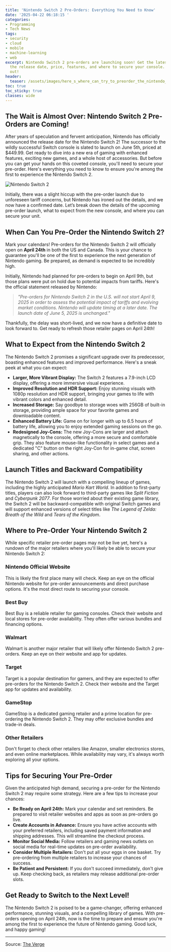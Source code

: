 ```yaml
---
title: 'Nintendo Switch 2 Pre-Orders: Everything You Need to Know'
date: '2025-04-22 06:18:15 '
categories:
- Programming
- Tech News
tags:
- security
- cloud
- mobile
- machine-learning
- web
excerpt: Nintendo Switch 2 pre-orders are launching soon! Get the latest details on
  the release date, price, features, and where to secure your console. Don't miss
  out!
header:
  teaser: /assets/images/here_s_where_can_try_to_preorder_the_nintendo_swit_20250422061815.jpg
toc: true
toc_sticky: true
classes: wide
---
```


## The Wait is Almost Over: Nintendo Switch 2 Pre-Orders are Coming!

After years of speculation and fervent anticipation, Nintendo has officially announced the release date for the Nintendo Switch 2! The successor to the wildly successful Switch console is slated to launch on June 5th, priced at $449.99. Get ready to dive into a new era of gaming with enhanced features, exciting new games, and a whole host of accessories. But before you can get your hands on this coveted console, you'll need to secure your pre-order. Here's everything you need to know to ensure you're among the first to experience the Nintendo Switch 2.

![Nintendo Switch 2](https://platform.theverge.com/wp-content/uploads/sites/2/2025/04/STKR001_NINTENDO_SWITCH_4_D.jpg?quality=90&#038;strip=all&#038;crop=0,0,100,100)

Initially, there was a slight hiccup with the pre-order launch due to unforeseen tariff concerns, but Nintendo has ironed out the details, and we now have a confirmed date. Let’s break down the details of the upcoming pre-order launch, what to expect from the new console, and where you can secure your unit.

## When Can You Pre-Order the Nintendo Switch 2?

Mark your calendars! Pre-orders for the Nintendo Switch 2 will officially open on **April 24th** in both the US and Canada. This is your chance to guarantee you'll be one of the first to experience the next generation of Nintendo gaming. Be prepared, as demand is expected to be incredibly high.

Initially, Nintendo had planned for pre-orders to begin on April 9th, but those plans were put on hold due to potential impacts from tariffs. Here's the official statement released by Nintendo:

> _"Pre-orders for Nintendo Switch 2 in the U.S. will not start April 9, 2025 in order to assess the potential impact of tariffs and evolving market conditions. Nintendo will update timing at a later date. The launch date of June 5, 2025 is unchanged."_

Thankfully, the delay was short-lived, and we now have a definitive date to look forward to. Get ready to refresh those retailer pages on April 24th!

## What to Expect from the Nintendo Switch 2

The Nintendo Switch 2 promises a significant upgrade over its predecessor, boasting enhanced features and improved performance. Here's a sneak peek at what you can expect:

*   **Larger, More Vibrant Display:** The Switch 2 features a 7.9-inch LCD display, offering a more immersive visual experience.
*   **Improved Resolution and HDR Support:** Enjoy stunning visuals with 1080p resolution and HDR support, bringing your games to life with vibrant colors and enhanced detail.
*   **Increased Storage:** Say goodbye to storage woes with 256GB of built-in storage, providing ample space for your favorite games and downloadable content.
*   **Enhanced Battery Life:** Game on for longer with up to 6.5 hours of battery life, allowing you to enjoy extended gaming sessions on the go.
*   **Redesigned Joy-Cons:** The new Joy-Cons are larger and attach magnetically to the console, offering a more secure and comfortable grip. They also feature mouse-like functionality in select games and a dedicated "C" button on the right Joy-Con for in-game chat, screen sharing, and other actions.

## Launch Titles and Backward Compatibility

The Nintendo Switch 2 will launch with a compelling lineup of games, including the highly anticipated *Mario Kart World*. In addition to first-party titles, players can also look forward to third-party games like *Split Fiction* and *Cyberpunk 2077*. For those worried about their existing game library, the Switch 2 will be backward-compatible with original Switch games and will support enhanced versions of select titles like *The Legend of Zelda: Breath of the Wild* and *Tears of the Kingdom*.

## Where to Pre-Order Your Nintendo Switch 2

While specific retailer pre-order pages may not be live yet, here's a rundown of the major retailers where you'll likely be able to secure your Nintendo Switch 2:

### Nintendo Official Website

This is likely the first place many will check. Keep an eye on the official Nintendo website for pre-order announcements and direct purchase options. It's the most direct route to securing your console.

### Best Buy

Best Buy is a reliable retailer for gaming consoles. Check their website and local stores for pre-order availability. They often offer various bundles and financing options.

### Walmart

Walmart is another major retailer that will likely offer Nintendo Switch 2 pre-orders. Keep an eye on their website and app for updates.

### Target

Target is a popular destination for gamers, and they are expected to offer pre-orders for the Nintendo Switch 2. Check their website and the Target app for updates and availability.

### GameStop

GameStop is a dedicated gaming retailer and a prime location for pre-ordering the Nintendo Switch 2. They may offer exclusive bundles and trade-in deals.

### Other Retailers

Don't forget to check other retailers like Amazon, smaller electronics stores, and even online marketplaces. While availability may vary, it's always worth exploring all your options.

## Tips for Securing Your Pre-Order

Given the anticipated high demand, securing a pre-order for the Nintendo Switch 2 may require some strategy. Here are a few tips to increase your chances:

*   **Be Ready on April 24th:** Mark your calendar and set reminders. Be prepared to visit retailer websites and apps as soon as pre-orders go live.
*   **Create Accounts in Advance:** Ensure you have active accounts with your preferred retailers, including saved payment information and shipping addresses. This will streamline the checkout process.
*   **Monitor Social Media:** Follow retailers and gaming news outlets on social media for real-time updates on pre-order availability.
*   **Consider Multiple Retailers:** Don't put all your eggs in one basket. Try pre-ordering from multiple retailers to increase your chances of success.
*   **Be Patient and Persistent:** If you don't succeed immediately, don't give up. Keep checking back, as retailers may release additional pre-order slots.

## Get Ready to Switch to the Next Level!

The Nintendo Switch 2 is poised to be a game-changer, offering enhanced performance, stunning visuals, and a compelling library of games. With pre-orders opening on April 24th, now is the time to prepare and ensure you're among the first to experience the future of Nintendo gaming. Good luck, and happy gaming!

---

Source: [The Verge](https://www.theverge.com/tech/24342715/nintendo-switch-2-preorder-price-release-date-availability-how-to-buy)